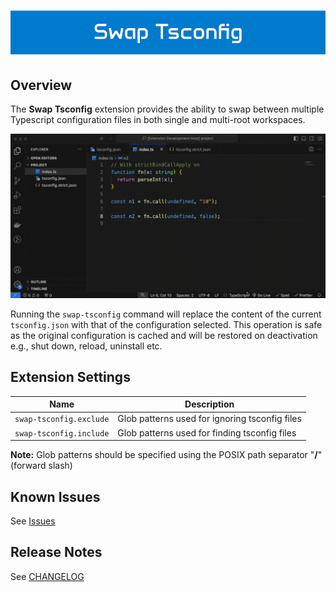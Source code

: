 # ![Swap Tsconfig](https://raw.githubusercontent.com/harrydowning/swap-tsconfig/main/assets/banner.png)

<!-- ![GitHub License](https://img.shields.io/github/license/harrydowning/swap-tsconfig)
![Visual Studio Marketplace Version](https://img.shields.io/visual-studio-marketplace/v/harrydowning.swap-tsconfig)
![Visual Studio Marketplace Downloads](https://img.shields.io/visual-studio-marketplace/d/harrydowning.swap-tsconfig) -->

## Overview

The **Swap Tsconfig** extension provides the ability to swap between multiple Typescript configuration files in both single and multi-root workspaces.

![Swap Tsconfig Usage](https://raw.githubusercontent.com/harrydowning/swap-tsconfig/main/assets/usage.gif)

Running the `swap-tsconfig` command will replace the content of the current `tsconfig.json` with that of the configuration selected. This operation is safe as the original configuration is cached and will be restored on deactivation e.g., shut down, reload, uninstall etc.

## Extension Settings

| Name                    | Description                                    |
| ----------------------- | ---------------------------------------------- |
| `swap-tsconfig.exclude` | Glob patterns used for ignoring tsconfig files |
| `swap-tsconfig.include` | Glob patterns used for finding tsconfig files  |

**Note:** Glob patterns should be specified using the POSIX path separator "**/**" (forward slash)

## Known Issues

See [Issues](https://github.com/harrydowning/swap-tsconfig/issues)

## Release Notes

See [CHANGELOG](CHANGELOG.md)
